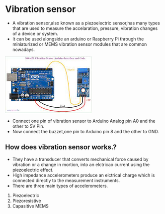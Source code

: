 # Vibration sensor

- A vibration sensor,also known as a piezoelectric sensor,has many types that are used to measure the accelaration, pressure, vibration changes of a device or system.
- It can be used alongside an arduino or Raspberry Pi through the miniaturized or MEMS vibration sensor modules that are common nowadays.

![Sensor](IMG\VibrationSensor.jpeg)

- Connect one pin of vibration sensor to Arduino Analog pin A0 and the other to 5V Pin.
- Now connect the buzzet,one pin to Arduino pin 8  and the other to GND.

## How does vibration sensor works.?

- They have a transducer that converts mechanical force caused by vibration or a change in mortion, into an elctricao current using the piezoelectric effect.
- High impedance accelerometers produce an elctrical charge which is connected directly to the measurement instruments.
- There are three main types of accelerometers.

 1. Piezoelectric
 2. Piezoresistive
 3. Capasitive MEMS
